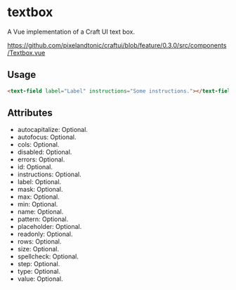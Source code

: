 # textbox

A Vue implementation of a Craft UI text box.

https://github.com/pixelandtonic/craftui/blob/feature/0.3.0/src/components/Textbox.vue

## Usage

```html
<text-field label="Label" instructions="Some instructions."></text-field>
```

## Attributes

- autocapitalize: Optional.
- autofocus: Optional.
- cols: Optional.
- disabled: Optional.
- errors: Optional.
- id: Optional.
- instructions: Optional.
- label: Optional.
- mask: Optional.
- max: Optional.
- min: Optional.
- name: Optional.
- pattern: Optional.
- placeholder: Optional.
- readonly: Optional.
- rows: Optional.
- size: Optional.
- spellcheck: Optional.
- step: Optional.
- type: Optional.
- value: Optional.
